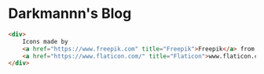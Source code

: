 # Darkmannn's Blog

```html
<div>
    Icons made by
    <a href="https://www.freepik.com" title="Freepik">Freepik</a> from
    <a href="https://www.flaticon.com/" title="Flaticon">www.flaticon.com</a>
</div>
```
